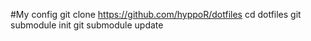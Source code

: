 #My config
git clone https://github.com/hyppoR/dotfiles
cd dotfiles
git submodule init
git submodule update
